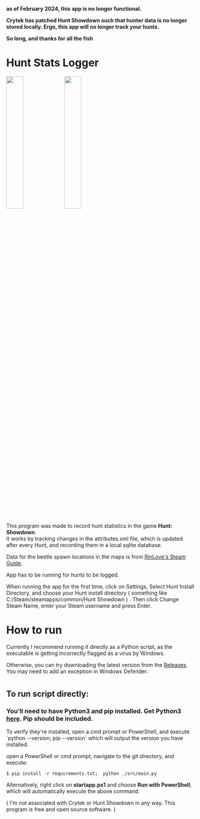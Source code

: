 <b>as of February 2024, this app is no longer functional. 

Crytek has patched Hunt Showdown such that hunter data is no longer stored locally. Ergo, this app will no longer track your hunts.

So long, and thanks for all the fish</b>

# Hunt Stats Logger

<p>
  <img src="assets/screenshots/huntapp.png" width=30% height=30%>
  <img src="assets/screenshots/huntapp2.png" width=30% height=30%>
</p>

<p>
This program was made to record hunt statistics in the game <b>Hunt: Showdown</b>.
<br>It works by tracking changes in the attributes.xml file, which is updated after every Hunt, and recording them in a local sqlite database.
<p>
Data for the beetle spawn locations in the maps is from <a href="https://steamcommunity.com/sharedfiles/filedetails/?id=2876319397">RinLove's Steam Guide</a>.
</p>
<p>
App has to be running for hunts to be logged.
</p>

When running the app for the first time, click on Settings, Select Hunt Install Directory, and choose your Hunt install directory ( something like C:/Steam/steamapps/common/Hunt Showdown ) .
Then click Change Steam Name, enter your Steam username and press Enter.

# How to run

Currently I recommend running it directly as a Python script, as the executable is getting incorrectly flagged as a virus by Windows.

Otherwise, you can try downloading the latest version from the <a href="https://github.com/majikat768/HuntStatsLogger/releases">Releases</a>. You may need to add an exception in Windows Defender.

#

## To run script directly:

### You'll need to have Python3 and pip installed. Get Python3 <a href="https://www.python.org/downloads/windows/">here</a>. Pip should be included.

<p>To verify they're installed, open a cmd prompt or PowerShell, and execute `python --version; pip --version` which will output the version you have installed.</p>

open a PowerShell or cmd prompt, navigate to the git directory, and execute:

```
$ pip install -r requirements.txt;  python ./src/main.py
```

Alternatively, right click on <b>startapp.ps1</b> and choose <b>Run with PowerShell</b>, which will automatically execute the above command.

( I'm not associated with Crytek or Hunt Showdown in any way. This program is free and open source software. )
